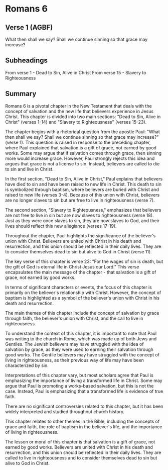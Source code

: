 # Romans 6

## Verse 1 (AGBF)

What then shall we say? Shall we continue sinning so that grace may increase?

## Subheadings

From verse 1 - Dead to Sin, Alive in Christ
From verse 15 - Slavery to Righteousness

## Summary

Romans 6 is a pivotal chapter in the New Testament that deals with the concept of salvation and the new life that believers experience in Jesus Christ. This chapter is divided into two main sections: "Dead to Sin, Alive in Christ" (verses 1-14) and "Slavery to Righteousness" (verses 15-23). 

The chapter begins with a rhetorical question from the apostle Paul: "What then shall we say? Shall we continue sinning so that grace may increase?" (verse 1). This question is raised in response to the preceding chapter, where Paul explained that salvation is a gift of grace, not earned by good works. Some may argue that if salvation comes through grace, then sinning more would increase grace. However, Paul strongly rejects this idea and argues that grace is not a license to sin. Instead, believers are called to die to sin and live in Christ.

In the first section, "Dead to Sin, Alive in Christ," Paul explains that believers have died to sin and have been raised to new life in Christ. This death to sin is symbolized through baptism, where believers are buried with Christ and raised to new life (verses 3-4). Because of this union with Christ, believers are no longer slaves to sin but are free to live in righteousness (verse 7). 

The second section, "Slavery to Righteousness," emphasizes that believers are not free to live in sin but are now slaves to righteousness (verse 18). Just as they were once slaves to sin, they are now slaves to God, and their lives should reflect this new allegiance (verses 17-19). 

Throughout the chapter, Paul highlights the significance of the believer's union with Christ. Believers are united with Christ in his death and resurrection, and this union should be reflected in their daily lives. They are to consider themselves dead to sin but alive to God in Christ (verse 11). 

The key verse of this chapter is verse 23: "For the wages of sin is death, but the gift of God is eternal life in Christ Jesus our Lord." This verse encapsulates the main message of the chapter - that salvation is a gift of grace, not earned by good works. 

In terms of significant characters or events, the focus of this chapter is primarily on the believer's relationship with Christ. However, the concept of baptism is highlighted as a symbol of the believer's union with Christ in his death and resurrection. 

The main themes of this chapter include the concept of salvation by grace through faith, the believer's union with Christ, and the call to live in righteousness. 

To understand the context of this chapter, it is important to note that Paul was writing to the church in Rome, which was made up of both Jews and Gentiles. The Jewish believers may have struggled with the idea of salvation by grace, as they were used to earning their salvation through good works. The Gentile believers may have struggled with the concept of living in righteousness, as their previous way of life may have been characterized by sin. 

Interpretations of this chapter vary, but most scholars agree that Paul is emphasizing the importance of living a transformed life in Christ. Some may argue that Paul is promoting a works-based salvation, but this is not the case. Instead, Paul is emphasizing that a transformed life is evidence of true faith. 

There are no significant controversies related to this chapter, but it has been widely interpreted and studied throughout church history. 

This chapter relates to other themes in the Bible, including the concepts of grace and faith, the role of baptism in the believer's life, and the importance of living in righteousness. 

The lesson or moral of this chapter is that salvation is a gift of grace, not earned by good works. Believers are united with Christ in his death and resurrection, and this union should be reflected in their daily lives. They are called to live in righteousness and to consider themselves dead to sin but alive to God in Christ.